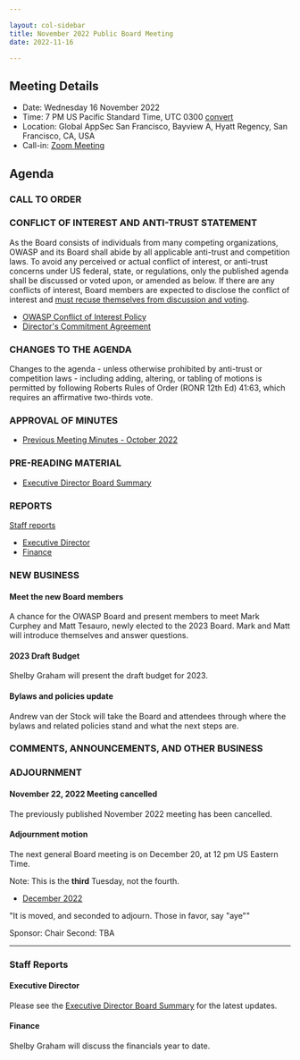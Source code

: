 ```yaml
---

layout: col-sidebar
title: November 2022 Public Board Meeting
date: 2022-11-16

---
```


## Meeting Details

- Date: Wednesday 16 November 2022
- Time: 7 PM US Pacific Standard Time, UTC 0300 [convert](https://www.timeanddate.com/worldclock/meetingdetails.html?year=2022&month=11&day=16&hour=17&min=0&sec=0&p1=398&p2=16&p3=110&p4=197&p5=217&p6=136&p7=179&p8=438)
- Location: Global AppSec San Francisco, Bayview A, Hyatt Regency, San Francisco, CA, USA
- Call-in: [Zoom Meeting](https://us06web.zoom.us/j/88279178609?pwd=NktIU29kaCsveFZEOVlkdlNaYXd4dz09)

## Agenda

### CALL TO ORDER

<!--
Board Members
- Vandana Verma Sehgal
- Grant Ongers
- Glenn ten Cate
- Avi Douglen
- Martin Knobloch
- Joubin Jabbari
- Bil Corry

Guests
- Andrew van der Stock
- Shelby Graham
- Dawn Aitken
- Harold Blankenship
- Kelly Santalucia
- Lisa Jones
- Lauren Thomas

-->

### CONFLICT OF INTEREST AND ANTI-TRUST STATEMENT

As the Board consists of individuals from many competing organizations, OWASP and its Board shall abide by all applicable anti-trust and competition laws. To avoid any perceived or actual conflict of interest, or anti-trust concerns under US federal, state, or regulations, only the published agenda shall be discussed or voted upon, or amended as below. If there are any conflicts of interest, Board members are expected to disclose the conflict of interest and [must recuse themselves from discussion and voting](https://owasp.org/www-policy/legal/bylaws#section-702-disclosure-required).

- [OWASP Conflict of Interest Policy](https://owasp.org/www-policy/operational/conflict-of-interest)
- [Director's Commitment Agreement](https://owasp.org/www-policy/legal/directors-committment-agreement)

### CHANGES TO THE AGENDA

Changes to the agenda - unless otherwise prohibited by anti-trust or competition laws - including adding, altering, or tabling of motions is permitted by following Roberts Rules of Order (RONR 12th Ed) 41:63, which requires an affirmative two-thirds vote.

### APPROVAL OF MINUTES

- [Previous Meeting Minutes - October 2022](/www-board/meetings-historical/202210)

### PRE-READING MATERIAL

- [Executive Director Board Summary](https://docs.google.com/presentation/d/1hPGPmU46s6N5aa6sOnKOdIlyR06QchaiDhct_p81siM/edit?usp=sharing)

### REPORTS

[Staff reports](#staff-reports)

- [Executive Director](#executive-director)
- [Finance](#finance)

### NEW BUSINESS

#### Meet the new Board members

A chance for the OWASP Board and present members to meet Mark Curphey and Matt Tesauro, newly elected to the 2023 Board. Mark and Matt will introduce themselves and answer questions.

#### 2023 Draft Budget

Shelby Graham will present the draft budget for 2023.

#### Bylaws and policies update

Andrew van der Stock will take the Board and attendees through where the bylaws and related policies stand and what the next steps are.

### COMMENTS, ANNOUNCEMENTS, AND OTHER BUSINESS

### ADJOURNMENT

#### November 22, 2022 Meeting cancelled

The previously published November 2022 meeting has been cancelled.

#### Adjournment motion

The next general Board meeting is on December 20, at 12 pm US Eastern Time.

Note: This is the **third** Tuesday, not the fourth.

- [December 2022](https://owasp.org/www-board/meetings/202212.html)

"It is moved, and seconded to adjourn. Those in favor, say "aye""

Sponsor: Chair
Second: TBA

***

### Staff Reports

#### Executive Director

Please see the [Executive Director Board Summary](https://docs.google.com/presentation/d/1hPGPmU46s6N5aa6sOnKOdIlyR06QchaiDhct_p81siM/edit?usp=sharing) for the latest updates.

#### Finance

Shelby Graham will discuss the financials year to date.
